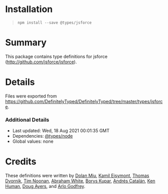 # Installation
> `npm install --save @types/jsforce`

# Summary
This package contains type definitions for jsforce (http://github.com/jsforce/jsforce).

# Details
Files were exported from https://github.com/DefinitelyTyped/DefinitelyTyped/tree/master/types/jsforce.

### Additional Details
 * Last updated: Wed, 18 Aug 2021 00:01:35 GMT
 * Dependencies: [@types/node](https://npmjs.com/package/@types/node)
 * Global values: none

# Credits
These definitions were written by [Dolan Miu](https://github.com/dolanmiu), [Kamil Ejsymont](https://github.com/netes), [Thomas Dvornik](https://github.com/amphro), [Tim Noonan](https://github.com/tnoonan-salesforce), [Abraham White](https://github.com/whiteabelincoln), [Borys Kupar](https://github.com/borys-kupar), [Andrés Catalán](https://github.com/catalandres), [Ken Human](https://github.com/kenhuman), [Doug Ayers](https://github.com/douglascayers), and [Arlo Godfrey](https://github.com/Arlodotexe).
